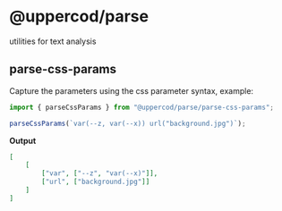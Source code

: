 # @uppercod/parse

utilities for text analysis

## parse-css-params

Capture the parameters using the css parameter syntax, example:

```js
import { parseCssParams } from "@uppercod/parse/parse-css-params";

parseCssParams(`var(--z, var(--x)) url("background.jpg")`);
```

**Output**

```json
[
    [
        ["var", ["--z", "var(--x)"]],
        ["url", ["background.jpg"]]
    ]
]
```
